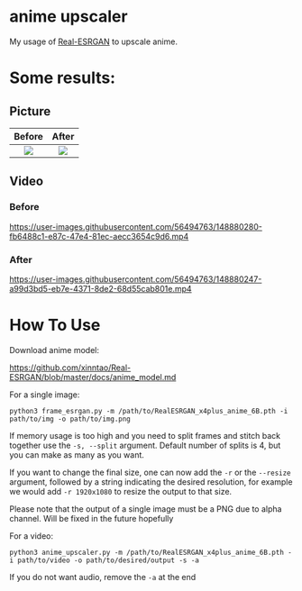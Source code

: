 # anime upscaler

My usage of [Real-ESRGAN](https://github.com/xinntao/Real-ESRGAN) to upscale anime.

# Some results:

## Picture

Before            |  After
:-------------------------:|:-------------------------:
![](test_img/random_test_frame.jpg)  |  ![](test_img/random_test_frame_out.jpg)

## Video

### Before

https://user-images.githubusercontent.com/56494763/148880280-fb6488c1-e87c-47e4-81ec-aecc3654c9d6.mp4

### After

https://user-images.githubusercontent.com/56494763/148880247-a99d3bd5-eb7e-4371-8de2-68d55cab801e.mp4

# How To Use

Download anime model:

https://github.com/xinntao/Real-ESRGAN/blob/master/docs/anime_model.md

For a single image:

`python3 frame_esrgan.py -m /path/to/RealESRGAN_x4plus_anime_6B.pth -i path/to/img -o path/to/img.png`

If memory usage is too high and you need to split frames and stitch back together use the `-s, --split` argument. Default number of splits is 4, but you can make as many as you want.

If you want to change the final size, one can now add the `-r` or the `--resize` argument, followed by a string indicating the desired resolution, for example we would add `-r 1920x1080` to resize the output to that size.

Please note that the output of a single image must be a PNG due to alpha channel. Will be fixed in the future hopefully

For a video:

`python3 anime_upscaler.py -m /path/to/RealESRGAN_x4plus_anime_6B.pth -i path/to/video -o path/to/desired/output -s -a`

If you do not want audio, remove the `-a` at the end
